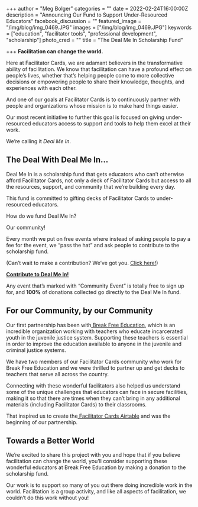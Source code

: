 +++
author = "Meg Bolger"
categories = ""
date = 2022-02-24T16:00:00Z
description = "Announcing Our Fund to Support Under-Resourced Educators"
facebook_discussion = ""
featured_image = "/img/blog/img_0469.JPG"
images = ["/img/blog/img_0469.JPG"]
keywords = ["education", "facilitator tools", "professional development", "scholarship"]
photo_cred = ""
title = "The Deal Me In Scholarship Fund"

+++
**Facilitation can change the world.**

Here at Facilitator Cards, we are adamant believers in the transformative ability of facilitation. We know that facilitation can have a profound effect on people’s lives, whether that’s helping people come to more collective decisions or empowering people to share their knowledge, thoughts, and experiences with each other.

And one of our goals at Facilitator Cards is to continuously partner with people and organizations whose mission is to make hard things easier.

Our most recent initiative to further this goal is focused on giving under-resourced educators access to support and tools to help them excel at their work.

We’re calling it _Deal Me In_.

## The Deal With Deal Me In...

Deal Me In is a scholarship fund that gets educators who can’t otherwise afford Facilitator Cards, not only a deck of Facilitator Cards but access to all the resources, support, and community that we’re building every day.

This fund is committed to gifting decks of Facilitator Cards to under-resourced educators.

How do we fund Deal Me In?

Our community!

Every month we put on free events where instead of asking people to pay a fee for the event, we “pass the hat” and ask people to contribute to the scholarship fund.

(Can’t wait to make a contribution? We’ve got you. [Click here!](https://facilitatorcards.ck.page/products/deal-me-in-scholarship-fund))

[**Contribute to Deal Me In!**](https://facilitatorcards.ck.page/products/deal-me-in-scholarship-fund)

Any event that’s marked with “Community Event” is totally free to sign up for, and **100%** of donations collected go directly to the Deal Me In fund.

## For our Community, by our Community

Our first partnership has been with[ Break Free Education](https://www.breakfree-ed.org/), which is an incredible organization working with teachers who educate incarcerated youth in the juvenile justice system. Supporting these teachers is essential in order to improve the education available to anyone in the juvenile and criminal justice systems.

We have two members of our Facilitator Cards community who work for Break Free Education and we were thrilled to partner up and get decks to teachers that serve all across the country.

Connecting with these wonderful facilitators also helped us understand some of the unique challenges that educators can face in secure facilities, making it so that there are times when they can’t bring in any additional materials (including Facilitator Cards) to their classrooms.

That inspired us to create the[ Facilitator Cards Airtable](https://airtable.com/shr8WMouPtK0l2yVK/tblNmC8JOmxwiR8sU) and was the beginning of our partnership.

## Towards a Better World

We’re excited to share this project with you and hope that if you believe facilitation can change the world, you’ll consider supporting these wonderful educators at Break Free Education by making a donation to the scholarship fund.

Our work is to support so many of you out there doing incredible work in the world. Facilitation is a group activity, and like all aspects of facilitation, we couldn’t do this work without you!